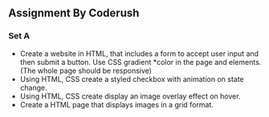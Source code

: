 ## Assignment By Coderush

### Set A

- Create a website in HTML, that includes a form to accept user input and 
then submit a button. Use CSS gradient *color in the page and elements. 
(The whole page should be responsive)
- Using HTML, CSS create a styled checkbox with animation on state 
change.
- Using HTML, CSS create display an image overlay effect on hover.
- Create a HTML page that displays images in a grid format.

